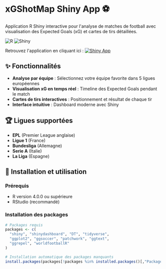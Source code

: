 # xGShotMap Shiny App ⚽

Application R Shiny interactive pour l'analyse de matches de football avec visualisation des Expected Goals (xG) et cartes de tirs détaillées.

![R](https://img.shields.io/badge/R-276DC3?style=for-the-badge&logo=r&logoColor=white)
![Shiny](https://img.shields.io/badge/Shiny-blue?style=for-the-badge&logo=RStudio&logoColor=white)

Retrouvez l'application en cliquant ici : [![Shiny App](https://img.shields.io/badge/Shiny-App%20Live-blue?style=flat-square&logo=RStudio)](https://rakostats.shinyapps.io/xGShotMap_RakoStats/)

## ✨ Fonctionnalités

- **Analyse par équipe** : Sélectionnez votre équipe favorite dans 5 ligues européennes
- **Visualisation xG en temps réel** : Timeline des Expected Goals pendant le match
- **Cartes de tirs interactives** : Positionnement et résultat de chaque tir
- **Interface intuitive** : Dashboard moderne avec Shiny

## 🏆 Ligues supportées

- **EPL** (Premier League anglaise)
- **Ligue 1** (France) 
- **Bundesliga** (Allemagne)
- **Serie A** (Italie)
- **La Liga** (Espagne)

## 🚀 Installation et utilisation

### Prérequis
- R version 4.0.0 ou supérieure
- RStudio (recommandé)

### Installation des packages

```r
# Packages requis
packages <- c(
  "shiny", "shinydashboard", "DT", "tidyverse", 
  "ggplot2", "ggsoccer", "patchwork", "ggtext", 
  "ggrepel", "worldfootballR"
)

# Installation automatique des packages manquants
install.packages(packages[!packages %in% installed.packages()[,"Package"]])
